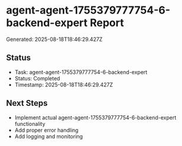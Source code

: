 # agent-agent-1755379777754-6-backend-expert Report

Generated: 2025-08-18T18:46:29.427Z

## Status
- Task: agent-agent-1755379777754-6-backend-expert
- Status: Completed
- Timestamp: 2025-08-18T18:46:29.427Z

## Next Steps
- Implement actual agent-agent-1755379777754-6-backend-expert functionality
- Add proper error handling
- Add logging and monitoring
